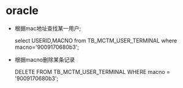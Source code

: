 # oracle

- 根据mac地址查找某一用户;

  select USERID,MACNO from TB_MCTM_USER_TERMINAL where macno='9009170680b3';

- 根据macno删除某条记录

  DELETE FROM TB_MCTM_USER_TERMINAL WHERE macno = '9009170680b3';
